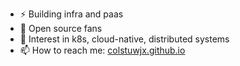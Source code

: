 - ⚡ Building infra and paas
- 🌱 Open source fans
- 🔭 Interest in k8s, cloud-native, distributed systems
- 📫 How to reach me: [colstuwjx.github.io](https://colstuwjx.github.io)
